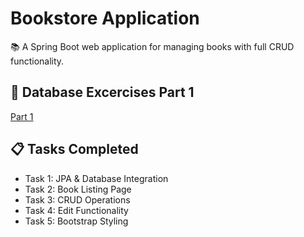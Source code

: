# Bookstore Application

📚 A Spring Boot web application for managing books with full CRUD functionality.

## 🔗 Database Excercises Part 1
[Part 1](bookstore)

## 📋 Tasks Completed
- Task 1: JPA & Database Integration
- Task 2: Book Listing Page
- Task 3: CRUD Operations
- Task 4: Edit Functionality  
- Task 5: Bootstrap Styling
